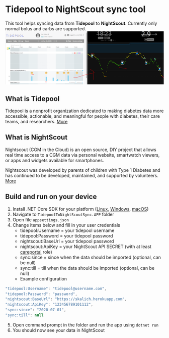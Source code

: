 # Tidepool to NightScout sync tool
This tool helps syncing data from **Tidepool** to **NightScout**. Currently only normal bolus and carbs are supported.
![Sync](Images/sync.PNG)

## What is Tidepool
Tidepool is a nonprofit organization dedicated to making diabetes data more accessible, actionable, and meaningful for people with diabetes, their care teams, and researchers.
[More](https://www.tidepool.org/)

## What is NightScout
Nightscout (CGM in the Cloud) is an open source, DIY project that allows real time access to a CGM data via personal website, smartwatch viewers, or apps and widgets available for smartphones.

Nightscout was developed by parents of children with Type 1 Diabetes and has continued to be developed, maintained, and supported by volunteers. 
[More](http://www.nightscout.info/)

## Build and run on your device
1. Install .NET Core SDK for your platform ([Linux](https://docs.microsoft.com/en-us/dotnet/core/install/linux), [Windows](https://docs.microsoft.com/en-us/dotnet/core/install/windows?tabs=netcore31), [macOS](https://docs.microsoft.com/en-us/dotnet/core/install/macos))
2. Navigate to `TidepoolToNightScoutSync.APP` folder
3. Open file `appsettings.json`
4. Change items below and fill in your user credentials
   * tidepool:Username = your tidepool username
   * tidepool:Password = your tidepool password
   * nightscout:BaseUrl = your tidepool password
   * nightscout:ApiKey = your NightScout API SECRET (with at least [careportal](http://www.nightscout.info/wiki/welcome/website-features/0-9-features/authentication-roles) role)
   * sync:since = since when the data should be imported (optional, can be null)
   * sync:till = till when the data should be imported (optional, can be null)
   * Example configuration
 ```js
"tidepool:Username": "tidepool@username.com",
"tidepool:Password": "password",
"nightscout:BaseUrl": "https://skalich.herokuapp.com",
"nightscout:ApiKey": "123456789101112",
"sync:since": "2020-07-01",
"sync:till": null
```
5. Open command prompt in the folder and run the app using `dotnet run`
6. You should now see your data in NightScout
